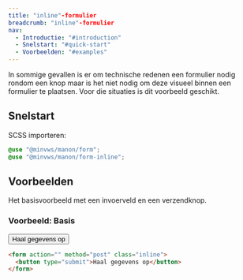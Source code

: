 ```yaml
---
title: "inline"-formulier
breadcrumb: "inline"-formulier
nav:
  - Introductie: "#introduction"
  - Snelstart: "#quick-start"
  - Voorbeelden: "#examples"
---
```


<p id="introduction">In sommige gevallen is er om technische redenen een formulier nodig rondom een
knop maar is het niet nodig om deze visueel binnen een formulier te plaatsen.
Voor die situaties is dit voorbeeld geschikt.</p>

<h2 id="quick-start">Snelstart</h2>

SCSS importeren:

```scss
@use "@minvws/manon/form";
@use "@minvws/manon/form-inline";
```

<h2 id="examples">Voorbeelden</h2>

Het basisvoorbeeld met een invoerveld en een verzendknop.

### Voorbeeld: Basis

<form action="" method="post" class="inline">
  <button type="submit">Haal gegevens op</button>
</form>

```html
<form action="" method="post" class="inline">
  <button type="submit">Haal gegevens op</button>
</form>
```
